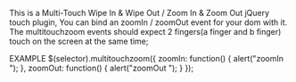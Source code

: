 This is a Multi-Touch Wipe In & Wipe Out / Zoom In & Zoom Out jQuery touch plugin, You can bind an zoomIn / zoomOut event for your dom with it. The multitouchzoom events should expect 2 fingers(a finger and b finger) touch on the screen at the same time;

EXAMPLE
$(selector).multitouchzoom({
zoomIn: function() { alert("zoomIn "); },
zoomOut: function() { alert("zoomOut "); }
});

